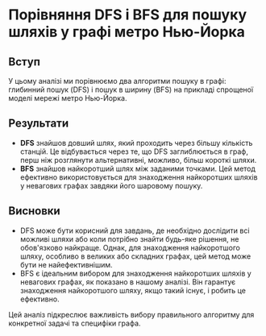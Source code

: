 # Порівняння DFS і BFS для пошуку шляхів у графі метро Нью-Йорка

## Вступ
У цьому аналізі ми порівнюємо два алгоритми пошуку в графі: глибинний пошук (DFS) і пошук в ширину (BFS) на прикладі спрощеної моделі мережі метро Нью-Йорка.

## Результати
- **DFS** знайшов довший шлях, який проходить через більшу кількість станцій. Це відбувається через те, що DFS заглиблюється в граф, перш ніж розглянути альтернативні, можливо, більш короткі шляхи.
- **BFS** знайшов найкоротший шлях між заданими точками. Цей метод ефективно використовується для знаходження найкоротших шляхів у невагових графах завдяки його шаровому пошуку.

## Висновки
- DFS може бути корисний для завдань, де необхідно дослідити всі можливі шляхи або коли потрібно знайти будь-яке рішення, не обов'язково найкраще. Однак, для знаходження найкоротшого шляху, особливо в великих або складних графах, цей метод може бути не найефективнішим.
- BFS є ідеальним вибором для знаходження найкоротших шляхів у невагових графах, як показано в нашому аналізі. Він гарантує знаходження найкоротшого шляху, якщо такий існує, і робить це ефективно.

Цей аналіз підкреслює важливість вибору правильного алгоритму для конкретної задачі та специфіки графа.
